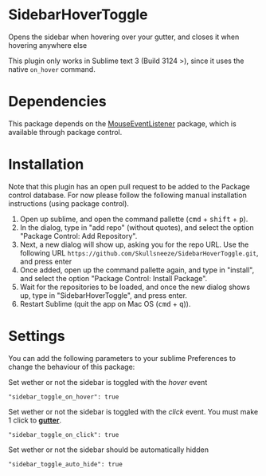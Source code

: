 SidebarHoverToggle
==========================

Opens the sidebar when hovering over your gutter, and closes it when hovering anywhere else

This plugin only works in Sublime text 3 (Build 3124 >), since it uses the native `on_hover` command.

Dependencies
=====

This package depends on the [MouseEventListener](https://github.com/SublimeText/MouseEventListener) package, which is available through package control.

Installation
=====

Note that this plugin has an open pull request to be added to the Package control database. For now please follow the following manual installation instructions (using package control).

1. Open up sublime, and open the command pallette (<kbd>cmd</kbd> + <kbd>shift</kbd> + <kbd>p</kbd>).
2. In the dialog, type in "add repo" (without quotes), and select the option "Package Control: Add Repository".
3. Next, a new dialog will show up, asking you for the repo URL. Use the following URL `https://github.com/Skullsneeze/SidebarHoverToggle.git`, and press enter
4. Once added, open up the command pallette again, and type in "install", and select the option "Package Control: Install Package".
5. Wait for the repositories to be loaded, and once the new dialog shows up, type in "SidebarHoverToggle", and press enter.
6. Restart Sublime (quit the app on Mac OS (<kbd>cmd</kbd> + <kbd>q</kbd>)).


Settings
=====

You can add the following parameters to your sublime Preferences to change the behaviour of this package:

Set wether or not the sidebar is toggled with the *hover* event

`"sidebar_toggle_on_hover": true`

Set wether or not the sidebar is toggled with the *click* event. You must make 1 click to [**gutter**](http://www.sublimetext.ru/files/images/documentation/gutter.jpg).

`"sidebar_toggle_on_click": true`

Set wether or not the sidebar should be automatically hidden

`"sidebar_toggle_auto_hide": true`

